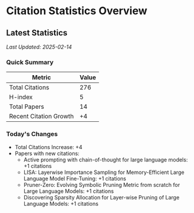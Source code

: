 # Citation Statistics Overview

## Latest Statistics
*Last Updated: 2025-02-14*

### Quick Summary
| Metric | Value |
| ------ | ----- |
| Total Citations | 276 |
| H-index | 5 |
| Total Papers | 14 |
| Recent Citation Growth | +4 |

### Today's Changes
- Total Citations Increase: +4
- Papers with new citations:
  - Active prompting with chain-of-thought for large language models: +1 citations
  - LISA: Layerwise Importance Sampling for Memory-Efficient Large Language Model Fine-Tuning: +1 citations
  - Pruner-Zero: Evolving Symbolic Pruning Metric from scratch for Large Language Models: +1 citations
  - Discovering Sparsity Allocation for Layer-wise Pruning of Large Language Models: +1 citations